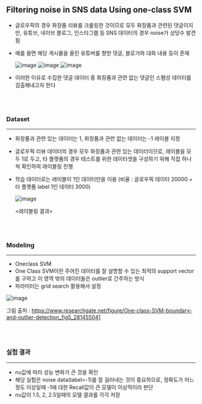 
## Filtering noise in SNS data Using one-class SVM


-  글로우픽의 경우 화장품 리뷰를 크롤링한 것이므로 모두 화장품과 관련된 댓글이지만, 유튜브, 네이브 블로그, 인스타그램 등 SNS 데이터의 경우 noise가 상당수 발견됨
-  예를 들면 해당 게시물을 올린 유튜버를 향한 댓글, 블로거와 대화 내용 등이 존재 

   ![image](https://user-images.githubusercontent.com/60679596/139695908-0751db33-255c-46d1-aa23-df3e4f38d1bd.png)
   ![image](https://user-images.githubusercontent.com/60679596/139695918-0569dae6-5c94-4a5a-b185-9d4e1932b2ff.png)
   ![image](https://user-images.githubusercontent.com/60679596/139695926-13ae2a67-e57f-4406-ba4c-39c3bbfbb8be.png)

- 이러한 이유로 수집한 댓글 데이터 중 화장품과 관련 없는 댓글인 스팸성 데이터를 검출해내고자 한다 

<br/>
<br/>

### Dataset
***
- 화장품과 관련 있는 데이터는 1, 화장품과 관련 없는 데이터는 -1  레이블 지정
- 글로우픽 리뷰 데이터의 경우 모두 화장품과 관련 있는 데이터이므로, 레이블을 모두 1로 두고, 타 플랫폼의 경우 테스트를 위한 데이터셋을 구성하기 위해 직접 하나씩 확인하여 레이블링 진행
- 학습 데이터로는 레이블이 1인 데이터만을 이용 (비율 : 글로우픽 데이터 20000 + 타 플랫폼 label 1인 데이터 3000)


   ![image](https://user-images.githubusercontent.com/60679596/139696345-da2ce5c0-5737-4305-935a-4789a4063f8b.png)

    <레이블링 결과>

<br/>
<br/>

### Modeling
***
- Oneclass SVM
- One Class SVM이란 주어진 데이터를 잘 설명할 수 있는 최적의 support vector를 구하고 이 영역 밖의 데이터들은 outlier로 간주하는 방식
- 파라미터는 grid search 활용해서 설정

![image](https://user-images.githubusercontent.com/60679596/146883204-31a67838-1424-4599-b852-064ac088a1db.png)


그림 출처 : https://www.researchgate.net/figure/One-class-SVM-boundary-and-outlier-detection_fig5_281455041

<br/>
<br/>

### 실험 결과
***
- nu값에 따라 성능 변화가 큰 것을 확인
- 해당 실험은 noise data(label=-1)를 잘 걸러내는 것이 중요하므로, 정확도가 어느 정도 이상일때 -1에 대한 Recall값이 큰 모델이 이상적이라 판단
- nu값이 1.5, 2, 2.5일때의 모델 결과를 각각 저장

